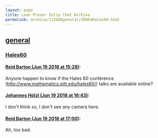 ```yaml
---
layout: page
title: Lean Prover Zulip Chat Archive 
permalink: archive/113488general/30964Hales60.html
---
```


## [general](index.html)
### [Hales60](30964Hales60.html)

#### [Reid Barton (Jun 19 2018 at 15:28)](https://leanprover.zulipchat.com/#narrow/stream/113488-general/topic/Hales60/near/128304460):
Anyone happen to know if the Hales 60 conference (http://www.mathematics.pitt.edu/hales60/) talks are available online?

#### [Johannes Hölzl (Jun 19 2018 at 16:43)](https://leanprover.zulipchat.com/#narrow/stream/113488-general/topic/Hales60/near/128308176):
I don't think so, I don't see any camera here.

#### [Reid Barton (Jun 19 2018 at 17:00)](https://leanprover.zulipchat.com/#narrow/stream/113488-general/topic/Hales60/near/128309097):
Ah, too bad.

